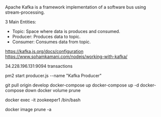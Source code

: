 
Apache Kafka is a framework implementation of a software bus using stream-processing.

3 Main Entities:
  - Topic: Space where data is produces and consumed.
  - Producer: Produces data to topic.
  - Consumer: Consumes data from topic.


https://kafka.js.org/docs/configuration
https://www.sohamkamani.com/nodejs/working-with-kafka/


34.228.196.131:9094
transactions

pm2 start producer.js --name "Kafka Producer"

git pull origin develop
docker-compose up
docker-compose up -d
docker-compose down
docker volume prune

docker exec -it zookeeper1 /bin/bash

docker image prune -a